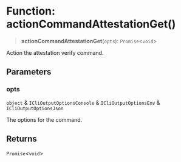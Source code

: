 # Function: actionCommandAttestationGet()

> **actionCommandAttestationGet**(`opts`): `Promise`\<`void`\>

Action the attestation verify command.

## Parameters

### opts

`object` & `ICliOutputOptionsConsole` & `ICliOutputOptionsEnv` & `ICliOutputOptionsJson`

The options for the command.

## Returns

`Promise`\<`void`\>
